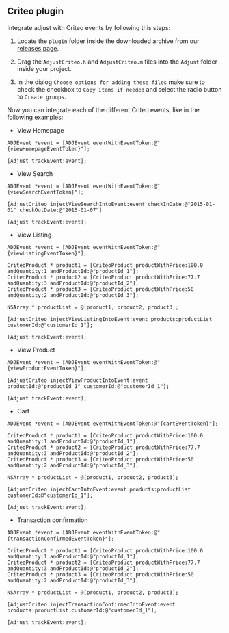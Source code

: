 ## Criteo plugin

Integrate adjust with Criteo events by following this steps:

1. Locate the `plugin` folder inside the downloaded archive from our [releases page](https://github.com/adjust/ios_sdk/releases).

2. Drag the `AdjustCriteo.h` and `AdjustCriteo.m` files into the `Adjust` folder inside your project.

3. In the dialog `Choose options for adding these files` make sure to check the checkbox 
to `Copy items if needed` and select the radio button to `Create groups`.

Now you can integrate each of the different Criteo events, like in the following examples:

- View Homepage
```objc
ADJEvent *event = [ADJEvent eventWithEventToken:@"{viewHomepageEventToken}"];

[Adjust trackEvent:event];
```
- View Search
```objc
ADJEvent *event = [ADJEvent eventWithEventToken:@"{viewSearchEventToken}"];

[AdjustCriteo injectViewSearchIntoEvent:event checkInDate:@"2015-01-01" checkOutDate:@"2015-01-07"]

[Adjust trackEvent:event];
```
- View Listing
```objc
ADJEvent *event = [ADJEvent eventWithEventToken:@"{viewListingEventToken}"];

CriteoProduct * product1 = [CriteoProduct productWithPrice:100.0 andQuantity:1 andProductId:@"productId_1"];
CriteoProduct * product2 = [CriteoProduct productWithPrice:77.7 andQuantity:3 andProductId:@"productId_2"];
CriteoProduct * product3 = [CriteoProduct productWithPrice:50 andQuantity:2 andProductId:@"productId_3"];

NSArray * productList = @[product1, product2, product3];

[AdjustCriteo injectViewListingIntoEvent:event products:productList customerId:@"customerId_1"];

[Adjust trackEvent:event];
```
- View Product
```objc
ADJEvent *event = [ADJEvent eventWithEventToken:@"{viewProductEventToken}"];

[AdjustCriteo injectViewProductIntoEvent:event productId:@"productId_1" customerId:@"customerId_1"];

[Adjust trackEvent:event];
```
- Cart
```objc
ADJEvent *event = [ADJEvent eventWithEventToken:@"{cartEventToken}"];

CriteoProduct * product1 = [CriteoProduct productWithPrice:100.0 andQuantity:1 andProductId:@"productId_1"];
CriteoProduct * product2 = [CriteoProduct productWithPrice:77.7 andQuantity:3 andProductId:@"productId_2"];
CriteoProduct * product3 = [CriteoProduct productWithPrice:50 andQuantity:2 andProductId:@"productId_3"];

NSArray * productList = @[product1, product2, product3];

[AdjustCriteo injectCartIntoEvent:event products:productList customerId:@"customerId_1"];

[Adjust trackEvent:event];
```
- Transaction confirmation
```objc
ADJEvent *event = [ADJEvent eventWithEventToken:@"{transactionConfirmedEventToken}"];

CriteoProduct * product1 = [CriteoProduct productWithPrice:100.0 andQuantity:1 andProductId:@"productId_1"];
CriteoProduct * product2 = [CriteoProduct productWithPrice:77.7 andQuantity:3 andProductId:@"productId_2"];
CriteoProduct * product3 = [CriteoProduct productWithPrice:50 andQuantity:2 andProductId:@"productId_3"];

NSArray * productList = @[product1, product2, product3];

[AdjustCriteo injectTransactionConfirmedIntoEvent:event products:productList customerId:@"customerId_1"];

[Adjust trackEvent:event];
```

